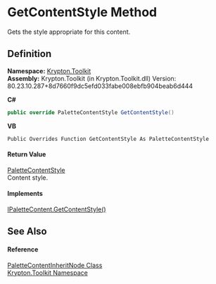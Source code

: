 # GetContentStyle Method


Gets the style appropriate for this content.



## Definition
**Namespace:** <a href="79d2eac2-21f4-54ff-7552-b20c33c30600.md">Krypton.Toolkit</a>  
**Assembly:** Krypton.Toolkit (in Krypton.Toolkit.dll) Version: 80.23.10.287+8d7660f9dc5efd033fabe008ebfb904beab6d444

**C#**
``` C#
public override PaletteContentStyle GetContentStyle()
```
**VB**
``` VB
Public Overrides Function GetContentStyle As PaletteContentStyle
```



#### Return Value
<a href="e51bbd11-7fb5-8388-9a31-63383b173303.md">PaletteContentStyle</a>  
Content style.

#### Implements
<a href="2b56dbb7-3fa6-e261-d40d-f184298d363c.md">IPaletteContent.GetContentStyle()</a>  


## See Also


#### Reference
<a href="89f41ad6-8af7-9c0b-77bf-229a987368c3.md">PaletteContentInheritNode Class</a>  
<a href="79d2eac2-21f4-54ff-7552-b20c33c30600.md">Krypton.Toolkit Namespace</a>  
